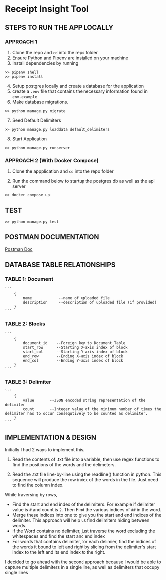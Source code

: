 # Receipt Insight Tool

## STEPS TO RUN THE APP LOCALLY

### APPROACH 1

1. Clone the repo and `cd` into the repo folder
2. Ensure Python and Pipenv are installed on your machine
3. Install dependencies by running 
```
>> pipenv shell
>> pipenv install
```
4. Setup postgres locally and create a database for the application
5. create a `.env` file that contains the necessary information found in `env.example`
6. Make database migrations. 
```
>> python manage.py migrate
```
7. Seed Default Delimiters
```
>> python manage.py loaddata default_delimiters
```
8. Start Application
```
>> python manage.py runserver
```

### APPROACH 2 (With Docker Compose)

1. Clone the appplication and `cd` into the repo folder

2. Run the command below to startup the postgres db as well as the api server
```
>> docker compose up
```

## TEST
```
>> python manage.py test
```

## POSTMAN DOCUMENTATION
[Postman Doc](https://documenter.getpostman.com/view/11044390/2s7YYu4hju)


## DATABASE TABLE RELATIONSHIPS

### TABLE 1: Document
    ```
        {
            name            --name of uploaded file
            description     --description of uploaded file (if provided)
        }
    ```

### TABLE 2: Blocks
    ```
        {
            document_id    --Foreign key to Document Table
            start_row      --Starting X-axis index of block
            start_col      --Starting Y-axis index of block
            end_row        --Ending X-axis index of block
            end_col        --Ending Y-axis index of block
        }
    ```

### TABLE 3: Delimiter
    ```
        {
            value       --JSON encoded string representation of the delimiter
            count       --Integer value of the minimum number of times the delimiter has to occur consequtively to be counted as delimiter.
        }
    ```
## IMPLEMENTATION & DESIGN

Initially I had 2 ways to implement this.

1. Read the contents of .txt file into a variable, then use regex functions to find the positions of the words and the delimeters.

2. Read the .txt file line-by-line using the readline() function in python. This sequence will produce the row index of the words in the file. Just need to find the column index. 

While traversing by rows, 

-  Find the start and end index of the delimiters. For example if delimiter value is `#` and count is `2`. Then Find the various indices of `##` in the word.
-  Merge these indices into one to give you the start and end indices of the delimiter. This approach will help us find delimiters hiding between words.
-  If the Word contains no delimiter, just traverse the word excluding the whitespaces and find the start and end index
-  For words that contains delimiter, for each delimier, find the indices of the words it bound to left and right by slicing from the delimiter's start index to the left and its end index to the right.


I decided to go ahead with the second approach because I would be able to capture multiple delimiters in a single line, as well as delimiters that occupy single lines

